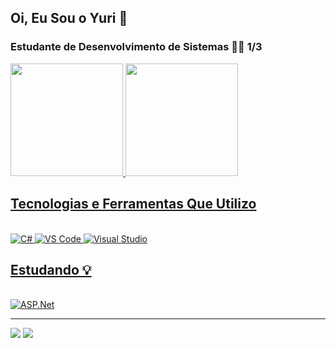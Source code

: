 ## Oi, Eu Sou o Yuri 👋
### Estudante de Desenvolvimento de Sistemas 👨‍💻 1/3

<div>
<a href="https://github.com/Yurif-s">
<img height="180em" src="https://github-readme-stats.vercel.app/api?username=Yurif-s&show_icons=true&theme=tokyonight&include_all_commits=true&count_private=true"/>
<img height="180em" src="https://github-readme-stats.vercel.app/api/top-langs/?username=Yurif-s&layout=compact&langs_count=7&theme=tokyonight"/>
</div>
   
## Tecnologias e Ferramentas Que Utilizo
 
<div style="display: inline_block"><br/>
  <img aling="center" alt="C#" src="https://img.shields.io/badge/c%23-%23239120.svg?style=for-the-badge&logo=csharp&logoColor=white">
  <img aling="center" alt="VS Code" src="https://img.shields.io/badge/VS%20Code-0078d7.svg?style=for-the-badge&logo=visual-studio-code&logoColor=white">
  <img aling="center" alt="Visual Studio" src="https://img.shields.io/badge/Visual%20Studio-5C2D91.svg?style=for-the-badge&logo=visual-studio&logoColor=white">  
</div>

## Estudando 💡

<div style="display: inline_block"><br/>
  <img aling="center" alt="ASP.Net" src="https://img.shields.io/badge/ASP.NET-5C2D91?style=for-the-badge&logo=.net&logoColor=white">  
</div>
<hr>
<div>
<a href="https://instagram.com/yuri_f.s" target="_blank"><img src="https://img.shields.io/badge/-Instagram-%23E4405F?style=for-the-badge&logo=instagram&logoColor=white" target="_blank"></a>
<a href="https://www.linkedin.com/in/yurifs90/" target="_blank"><img src="https://img.shields.io/badge/-LinkedIn-%230077B5?style=for-the-badge&logo=linkedin&logoColor=white" target="_blank"></a>   
</div>
     
